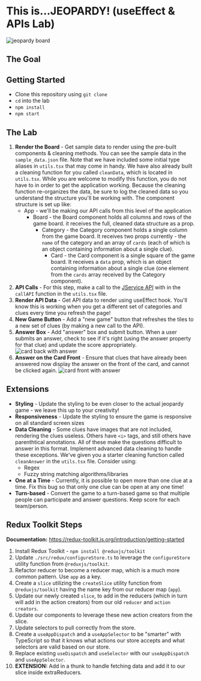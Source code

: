 # This is...JEOPARDY! (useEffect & APIs Lab)

![jeopardy board](Jeopardy.png)

## The Goal

## Getting Started

* Clone this repository using `git clone`
* `cd` into the lab
* `npm install`
* `npm start`

## The Lab

1. **Render the Board** - Get sample data to render using the pre-built components & cleaning methods. You can see the sample data in the `sample_data.json` file. Note that we have included some initial type aliases in `utils.tsx` that may come in handy. We have also already built a cleaning function for you called `cleanData`, which is located in `utils.tsx`.  While you are welcome to modify this function, you do not have to in order to get the application working. Because the cleaning function re-organizes the data, be sure to log the cleaned data so you understand the structure you'll be working with. The component structure is set up like:
    * App - we'll be making our API calls from this level of the application
        * Board - the Board component holds all columns and rows of the game board. it receives the full, cleaned data structure as a prop.
            * Category - the Category component holds a single column from the game board. It receives two props currently - the `name` of the category and an array of `cards` (each of which is an object containing information about a single clue).
                * Card - the Card component is a single square of the game board. It receives a `data` prop, which is an object containing information about a single clue (one element from the `cards` array received by the Category component). 
1. **API Calls** - For this step, make a call to the [JService API](https://jservice.io) with in the `callAPI` function in the `utils.tsx` file.
1. **Render API Data** - Get API data to render using useEffect hook. You'll know this is working when you get a different set of categories and clues every time you refresh the page! 
1. **New Game Button** - Add a "new game" button that refreshes the tiles to a new set of clues (by making a new call to the API).
1. **Answer Box** - Add "answer" box and submit button. When a user submits an answer, check to see if it's right (using the answer property for that clue) and update the score appropriately.
![card back with answer](card-back-with-input.png)
1. **Answer on the Card Front** - Ensure that clues that have already been answered now display the answer on the front of the card, and cannot be clicked again.
![card front with answer](card-front-with-answer.png)

## Extensions

* **Styling** - Update the styling to be even closer to the actual jeopardy game - we leave this up to your creativity!
* **Responsiveness** - Update the styling to ensure the game is responsive on all standard screen sizes
* **Data Cleaning** - Some clues have images that are not included, rendering the clues useless. Others have `<i>` tags, and still others have parenthtical annotations. All of these make the questions difficult to answer in this format. Implement advanced data cleaning to handle these exceptions. We've given you a starter cleaning function called `cleanAnswer` in the `utils.tsx` file. Consider using:
  * Regex
  * Fuzzy string matching algorithms/libraries
* **One at a Time** - Currently, it is possible to open more than one clue at a time. Fix this bug so that only one clue can be open at any one time!
* **Turn-based** - Convert the game to a turn-based game so that multiple people can participate and answer questions. Keep score for each team/person.

## Redux Toolkit Steps

**Documentation:** https://redux-toolkit.js.org/introduction/getting-started

1. Install Redux Toolkit - `npm install @reduxjs/toolkit`
2. Update `./src/redux/configureStore.ts` to leverage the `configureStore` utility function from `@reduxjs/toolkit`.
3. Refactor reducer to become a reducer map, which is a much more common pattern. Use `app` as a key.
4. Create a `slice` utilizing the `createSlice` utility function from `@reduxjs/toolkit` having the name key from our reducer map (`app`).
5. Update our newly created `slice`, to add in the reducers (which in turn will add in the action creators) from our old `reducer` and `action creators`.
6. Update our components to leverage these new action creators from the slice.
7. Update selectors to pull correctly from the store.
8. Create a `useAppDispatch` and a `useAppSelector` to be "smarter" with TypeScript so that it knows what actions our store accepts and what selectors are valid based on our store.
9. Replace existing `useDispatch` and `useSelector` with our `useAppDispatch` and `useAppSelector`.
10. **EXTENSION:** Add in a thunk to handle fetching data and add it to our slice inside extraReducers.
